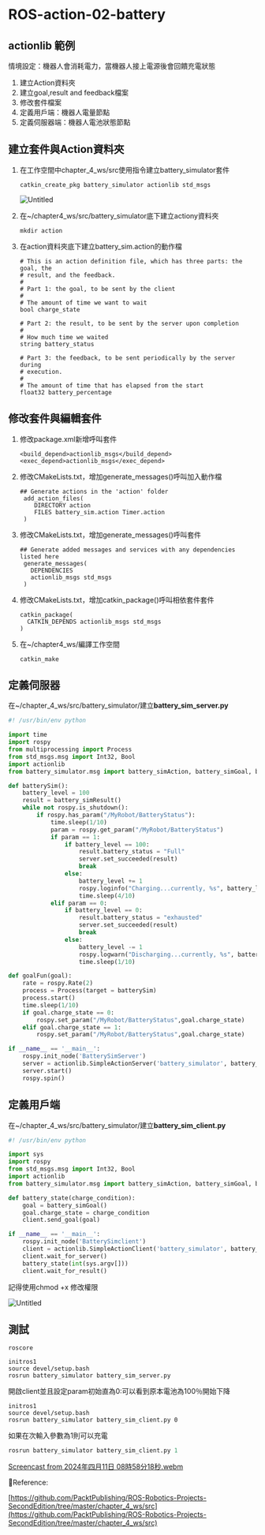 # ROS-action-02-battery

## actionlib 範例

情境設定：機器人會消耗電力，當機器人接上電源後會回饋充電狀態

1. 建立Action資料夾
2. 建立goal,result and feedback檔案
3. 修改套件檔案
4. 定義用戶端：機器人電量節點
5. 定義伺服器端：機器人電池狀態節點

## 建立套件與Action資料夾

1. 在工作空間中chapter_4_ws/src使用指令建立battery_simulator套件
    
    ```tsx
    catkin_create_pkg battery_simulator actionlib std_msgs
    ```
    
    ![Untitled](ROS-action-02-battery%20264b85cc1b6a446b82c97f1232f53ce6/Untitled.png)
    
2. 在~/chapter4_ws/src/battery_simulator底下建立actiony資料夾
    
    ```tsx
    mkdir action
    ```
    
3. 在action資料夾底下建立battery_sim.action的動作檔
    
    ```tsx
    # This is an action definition file, which has three parts: the goal, the
    # result, and the feedback.
    #
    # Part 1: the goal, to be sent by the client
    #
    # The amount of time we want to wait
    bool charge_state
    
    # Part 2: the result, to be sent by the server upon completion
    #
    # How much time we waited
    string battery_status
    
    # Part 3: the feedback, to be sent periodically by the server during
    # execution.
    #
    # The amount of time that has elapsed from the start
    float32 battery_percentage
    ```
    

## 修改套件與編輯套件

1. 修改package.xml新增呼叫套件
    
    ```tsx
    <build_depend>actionlib_msgs</build_depend>
    <exec_depend>actionlib_msgs</exec_depend>
    ```
    
2. 修改CMakeLists.txt，增加generate_messages()呼叫加入動作檔
    
    ```tsx
    ## Generate actions in the 'action' folder
     add_action_files(
        DIRECTORY action
        FILES battery_sim.action Timer.action
     )
    ```
    
3. 修改CMakeLists.txt，增加generate_messages()呼叫套件
    
    ```tsx
    ## Generate added messages and services with any dependencies listed here
     generate_messages(
       DEPENDENCIES
       actionlib_msgs std_msgs
     )
    ```
    
4. 修改CMakeLists.txt，增加catkin_package()呼叫相依套件套件
    
    ```tsx
    catkin_package(
      CATKIN_DEPENDS actionlib_msgs std_msgs
    )
    ```
    
5. 在~/chapter4_ws/編譯工作空間
    
    ```tsx
    catkin_make
    ```
    

## 定義伺服器

在~/chapter_4_ws/src/battery_simulator/建立**battery_sim_server.py**

```python
#! /usr/bin/env python

import time
import rospy
from multiprocessing import Process
from std_msgs.msg import Int32, Bool
import actionlib
from battery_simulator.msg import battery_simAction, battery_simGoal, battery_simResult, battery_simFeedback

def batterySim():
	battery_level = 100
	result = battery_simResult()
	while not rospy.is_shutdown():
		if rospy.has_param("/MyRobot/BatteryStatus"):
			time.sleep(1/10)
			param = rospy.get_param("/MyRobot/BatteryStatus")
			if param == 1:
				if battery_level == 100:
					result.battery_status = "Full"
					server.set_succeeded(result)
					break
				else:								
					battery_level += 1
					rospy.loginfo("Charging...currently, %s", battery_level)
					time.sleep(4/10)
			elif param == 0:
				if battery_level == 0:
					result.battery_status = "exhausted"
					server.set_succeeded(result)
					break
				else:
					battery_level -= 1
					rospy.logwarn("Discharging...currently, %s", battery_level)
					time.sleep(1/10)

def goalFun(goal):
	rate = rospy.Rate(2)
	process = Process(target = batterySim)
	process.start()
	time.sleep(1/10)
	if goal.charge_state == 0:
		rospy.set_param("/MyRobot/BatteryStatus",goal.charge_state)
	elif goal.charge_state == 1:
		rospy.set_param("/MyRobot/BatteryStatus",goal.charge_state)

if __name__ == '__main__':	
	rospy.init_node('BatterySimServer')
	server = actionlib.SimpleActionServer('battery_simulator', battery_simAction, goalFun, False)
	server.start()	
	rospy.spin()

```

## 定義用戶端

在~/chapter_4_ws/src/battery_simulator/建立**battery_sim_client.py**

```python
#! /usr/bin/env python

import sys
import rospy
from std_msgs.msg import Int32, Bool
import actionlib
from battery_simulator.msg import battery_simAction, battery_simGoal, battery_simResult

def battery_state(charge_condition):
	goal = battery_simGoal()
	goal.charge_state = charge_condition
	client.send_goal(goal)

if __name__ == '__main__':
	rospy.init_node('BatterySimclient')
	client = actionlib.SimpleActionClient('battery_simulator', battery_simAction)
	client.wait_for_server()
	battery_state(int(sys.argv[]))
	client.wait_for_result()

```

記得使用chmod +x 修改權限

![Untitled](ROS-action-02-battery%20264b85cc1b6a446b82c97f1232f53ce6/Untitled%201.png)

## 測試

```tsx
roscore
```

```tsx
initros1
source devel/setup.bash
rosrun battery_simulator battery_sim_server.py
```

開啟client並且設定param初始直為0:可以看到原本電池為100％開始下降

```tsx
initros1
source devel/setup.bash
rosrun battery_simulator battery_sim_client.py 0
```

如果在次輸入參數為1則可以充電

```python
rosrun battery_simulator battery_sim_client.py 1
```

[Screencast from 2024年四月11日 08時58分18秒.webm](ROS-action-02-battery%20264b85cc1b6a446b82c97f1232f53ce6/Screencast_from_2024%25E5%25B9%25B4%25E5%259B%259B%25E6%259C%258811%25E6%2597%25A5_08%25E6%2599%258258%25E5%2588%258618%25E7%25A7%2592.webm)

📃Reference:

[https://github.com/PacktPublishing/ROS-Robotics-Projects-SecondEdition/tree/master/chapter_4_ws/src](https://github.com/PacktPublishing/ROS-Robotics-Projects-SecondEdition/tree/master/chapter_4_ws/src)